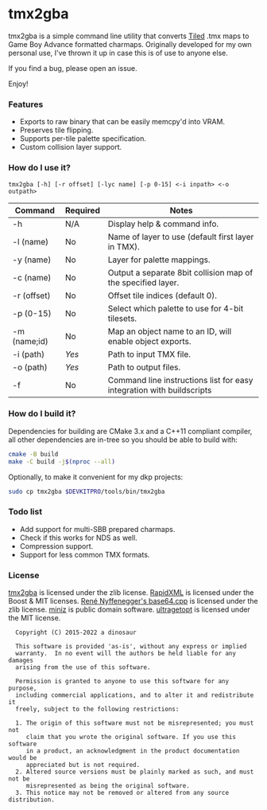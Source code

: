# tmx2gba #
tmx2gba is a simple command line utility that converts [Tiled](http://www.mapeditor.org/) .tmx maps to Game Boy Advance formatted charmaps.
Originally developed for my own personal use, I've thrown it up in case this is of use to anyone else.

If you find a bug, please open an issue.

Enjoy!

### Features ###
* Exports to raw binary that can be easily memcpy'd into VRAM.
* Preserves tile flipping.
* Supports per-tile palette specification.
* Custom collision layer support.

### How do I use it? ###
```
tmx2gba [-h] [-r offset] [-lyc name] [-p 0-15] <-i inpath> <-o outpath>
```

| Command      | Required | Notes                                                                 |
|--------------|----------|-----------------------------------------------------------------------|
| -h           | N/A      | Display help & command info.                                          |
| -l (name)    | No       | Name of layer to use (default first layer in TMX).                    |
| -y (name)    | No       | Layer for palette mappings.                                           |
| -c (name)    | No       | Output a separate 8bit collision map of the specified layer.          |
| -r (offset)  | No       | Offset tile indices (default 0).                                      |
| -p (0-15)    | No       | Select which palette to use for 4-bit tilesets.                       |
| -m (name;id) | No       | Map an object name to an ID, will enable object exports.              |
| -i (path)    | *Yes*    | Path to input TMX file.                                               |
| -o (path)    | *Yes*    | Path to output files.                                                 |
| -f <file>    | No       | Command line instructions list for easy integration with buildscripts |

### How do I build it? ###

Dependencies for building are CMake 3.x and a C++11 compliant compiler,
all other dependencies are in-tree so you should be able to build with:
```bash
cmake -B build
make -C build -j$(nproc --all)
```

Optionally, to make it convenient for my dkp projects:
```bash
sudo cp tmx2gba $DEVKITPRO/tools/bin/tmx2gba
```

### Todo list ###
* Add support for multi-SBB prepared charmaps.
* Check if this works for NDS as well.
* Compression support.
* Support for less common TMX formats.

### License ###
[tmx2gba](https://github.com/ScrelliCopter/tmx2gba) is licensed under the zlib license.
[RapidXML](http://rapidxml.sourceforge.net/) is licensed under the Boost & MIT licenses.
[René Nyffenegger's base64.cpp](https://github.com/ReneNyffenegger/cpp-base64) is licensed under the zlib license.
[miniz](https://github.com/richgel999/miniz) is public domain software.
[ultragetopt](https://github.com/kevinoid/ultragetopt) is licensed under the MIT license.

```
  Copyright (C) 2015-2022 a dinosaur

  This software is provided 'as-is', without any express or implied
  warranty.  In no event will the authors be held liable for any damages
  arising from the use of this software.

  Permission is granted to anyone to use this software for any purpose,
  including commercial applications, and to alter it and redistribute it
  freely, subject to the following restrictions:

  1. The origin of this software must not be misrepresented; you must not
     claim that you wrote the original software. If you use this software
     in a product, an acknowledgment in the product documentation would be
     appreciated but is not required.
  2. Altered source versions must be plainly marked as such, and must not be
     misrepresented as being the original software.
  3. This notice may not be removed or altered from any source distribution.
  
```
